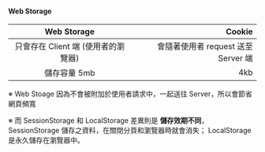 #### Web Storage

|              Web Storage           |            Cookie                  |
|:----------------------------------:|-----------------------------------:|
|   只會存在 Client 端 (使用者的瀏覽器) |  會隨著使用者 request 送至 Server 端  |
|              儲存容量 5mb           |               4kb                  |

※ Web Stoage 因為不會被附加於使用者請求中，一起送往 Server，所以會節省網頁頻寬

※ 而 SessionStorage 和 LocalStorage 差異則是 **儲存效期不同**，
SessionStorage 儲存之資料，在關閉分頁和瀏覽器時就會消失；
LocalStorage 是永久儲存在瀏覽器中。